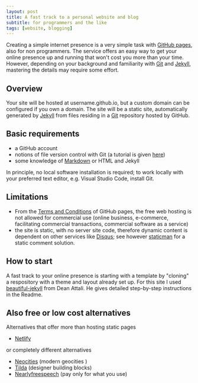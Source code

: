 ```yaml
---
layout: post
title: A fast track to a personal website and blog
subtitle: for programmers and the like 
tags: [website, blogging]
---
```

Creating a simple internet presence is a very simple task with [GitHub pages](https://pages.github.com/), also for non programmers. The service offers an easy way to get your online presence up and running that won't cost you more than your time. However, depending on your background and familiarity with [Git](https://git-scm.com/)  and [Jekyll](https://jekyllrb.com/), mastering the details may require some effort. 

## Overview

Your site will be hosted at username.github.io, but a custom domain can be configured if you own a domain. The site will be a static site, automatically generated by [Jekyll](https://jekyllrb.com/) from files residing in a  [Git](https://git-scm.com/) repository hosted by GitHub.  


## Basic requirements 

+ a GitHub account
+ notions of file version control with Git (a tutorial is given [here](http://www.vogella.com/tutorials/Git/article.html))
+ some knowledge of [Markdown](https://github.com/adam-p/markdown-here/wiki/Markdown-Cheatsheet) or HTML and Jekyll

In principle, no local software installation is required; to work locally with your preferred text editor, e.g. Visual Studio Code, install Git. 

## Limitations

+ From the [Terms and Conditions](https://help.github.com/articles/what-is-github-pages/) of GitHub pages,  the free web hosting is not allowed for commercial use (online business, e-commerce, facilitating commercial transactions, commercial software as a service) 
+ the site is static, with no server site code, therefore dynamic content is dependent on other services like [Disqus](https://disqus.com/); see however [staticman](https://staticman.net/) for a static comment solution. 

## How to start 

A fast track to your online presence  is starting with a template by "cloning" a respository with a theme and layout already set up. For this site I used [beautiful-jekyll](https://github.com/daattali/beautiful-jekyll) from Dean Attali. He gives detailed step-by-step instructions in the Readme.


##  Also free or low cost alternatives

Alternatives that offer more than hosting static pages

+ [Netlify](http://netlify.com) 

or completely different alternatives

+ [Neocities](http://neocities.org) (modern geocities )
+ [Tilda](http://tilda.cc) (designer building blocks)
+ [Nearlyfreespeech](https://www.nearlyfreespeech.net/) (pay only for what you use)



